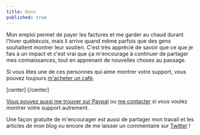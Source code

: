 ```yaml
---
title: Dons
published: true
---
```


Mon emploi permet de payer les factures et me garder au chaud durant l'hiver québécois, mais il arrive quand même parfois que des gens souhaitent montrer leur soutien. C'est très apprécié de savoir que ce que je fais à un impact et c'est vrai que ça m'encourage à continuer de partager mes connaissances, tout en apprenant de nouvelles choses au passage.

Si vous êtes une de ces personnes qui aime montrer votre support, vous pouvez toujours [m'acheter un café](https://ko-fi.com/lcharette).

[center]<script type='text/javascript' src='https://ko-fi.com/widgets/widget_2.js'></script><script type='text/javascript'>kofiwidget2.init('Achetez-moi un café', '#46b798', 'A7052ICP');kofiwidget2.draw();</script> [/center]

[Vous pouvez aussi me trouver sur Paypal](https://paypal.me/LouisCharette) ou [me contacter](mailto:hello@bbqsoftwares.com) si vous voulez montrer votre support autrement.

Une façon gratuite de m'encourager est aussi de partager mon travail et les articles de mon blog ou encore de me laisser un commentaire sur [Twitter](https://twitter.com/LouisCharette) !
